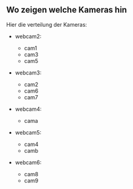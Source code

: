  Wo zeigen welche Kameras hin
-------------------------------

Hier die verteilung der Kameras:
 * webcam2:
   * cam1
   * cam3
   * cam5

 * webcam3:
    * cam2
    * cam6
    * cam7

 * webcam4:
    * cama

 * webcam5:
    * cam4
    * camb 

 * webcam6:
    * cam8
    * cam9

